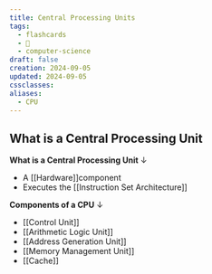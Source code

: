 ```yaml
---
title: Central Processing Units
tags:
  - flashcards
  - 🌱
  - computer-science
draft: false
creation: 2024-09-05
updated: 2024-09-05
cssclasses: 
aliases:
  - CPU
---
```

## What is a Central Processing Unit

**What is a Central Processing Unit**
↓
- A [[Hardware]]component
- Executes the [[Instruction Set Architecture]]
<!--SR:!2024-12-31,15,290--> 

**Components of a CPU**
↓
- [[Control Unit]]
- [[Arithmetic Logic Unit]]
- [[Address Generation Unit]]
- [[Memory Management Unit]]
- [[Cache]]
<!--SR:!2024-12-31,15,290-->